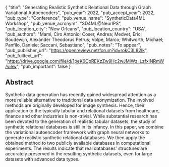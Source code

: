 {
  "title": "Generating Realistic Synthetic Relational Data through Graph Variational Autoencoders",
  "pub_year": 2022,
  "pub_accept_year": 2022,
  "pub_type": "Conference",
  "pub_venue_name": "SyntheticData4ML Workshop",
  "pub_venue_acronym": "SD4ML@NeurIPS",
  "pub_location_city": "New Orleans",
  "pub_location_country": "USA",
  "pub_authors": "Mami, Ciro Antonio; Coser, Andrea; Medvet, Eric; Boudewijn, Alexander Theodorus Petrus; Volpe, Marco; Whitworth, Michael; Panfilo, Daniele; Saccani, Sebastiano",
  "pub_notes": "To appear",
  "pub_publisher_url": "https://openreview.net/forum?id=rokC3L82Ik",
  "pub_fulltext_url": "https://drive.google.com/file/d/1peK6CpREKzZw9Hc2wJMiWz_LzfxINRmW/view",
  "pub_important": false
}

## Abstract
Synthetic data generation has recently gained widespread attention as a more reliable alternative to traditional data anonymization. The involved methods are originally developed for image synthesis. Hence, their application to the typically tabular and relational datasets from healthcare, finance and other industries is non-trivial. While substantial research has been devoted to the generation of realistic tabular datasets, the study of synthetic relational databases is still in its infancy. In this paper, we combine the variational autoencoder framework with graph neural networks to generate realistic synthetic relational databases. We then apply the obtained method to two publicly available databases in computational experiments. The results indicate that real databases' structures are accurately preserved in the resulting synthetic datasets, even for large datasets with advanced data types.
